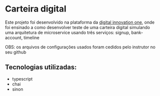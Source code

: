 # Carteira digital

Este projeto foi desenvolvido na plataforma da [digital innovation one](https://digitalinnovation.one), onde foi ensinado a como desenvolver teste de uma carteira digital simulando uma arquitetura de microservice usando três serviços: signup, bank-account, timeline

OBS: os arquivos de configurações usados foram cedidos pelo instrutor no seu github

## Tecnologias utilizadas:

+ typescript
+ chai
+ sinon
